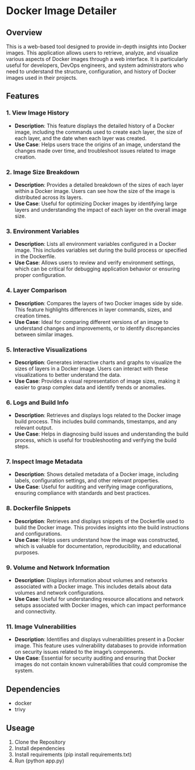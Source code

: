 # Docker Image Detailer

## Overview
This is a web-based tool designed to provide in-depth insights into Docker images. This application allows users to retrieve, analyze, and visualize various aspects of Docker images through a web interface. It is particularly useful for developers, DevOps engineers, and system administrators who need to understand the structure, configuration, and history of Docker images used in their projects.

## Features

### 1. View Image History
- **Description**: This feature displays the detailed history of a Docker image, including the commands used to create each layer, the size of each layer, and the date when each layer was created.
- **Use Case**: Helps users trace the origins of an image, understand the changes made over time, and troubleshoot issues related to image creation.

### 2. Image Size Breakdown
- **Description**: Provides a detailed breakdown of the sizes of each layer within a Docker image. Users can see how the size of the image is distributed across its layers.
- **Use Case**: Useful for optimizing Docker images by identifying large layers and understanding the impact of each layer on the overall image size.

### 3. Environment Variables
- **Description**: Lists all environment variables configured in a Docker image. This includes variables set during the build process or specified in the Dockerfile.
- **Use Case**: Allows users to review and verify environment settings, which can be critical for debugging application behavior or ensuring proper configuration.

### 4. Layer Comparison
- **Description**: Compares the layers of two Docker images side by side. This feature highlights differences in layer commands, sizes, and creation times.
- **Use Case**: Ideal for comparing different versions of an image to understand changes and improvements, or to identify discrepancies between similar images.

### 5. Interactive Visualizations
- **Description**: Generates interactive charts and graphs to visualize the sizes of layers in a Docker image. Users can interact with these visualizations to better understand the data.
- **Use Case**: Provides a visual representation of image sizes, making it easier to grasp complex data and identify trends or anomalies.

### 6. Logs and Build Info
- **Description**: Retrieves and displays logs related to the Docker image build process. This includes build commands, timestamps, and any relevant output.
- **Use Case**: Helps in diagnosing build issues and understanding the build process, which is useful for troubleshooting and verifying the build steps.

### 7. Inspect Image Metadata
- **Description**: Shows detailed metadata of a Docker image, including labels, configuration settings, and other relevant properties.
- **Use Case**: Useful for auditing and verifying image configurations, ensuring compliance with standards and best practices.

### 8. Dockerfile Snippets
- **Description**: Retrieves and displays snippets of the Dockerfile used to build the Docker image. This provides insights into the build instructions and configurations.
- **Use Case**: Helps users understand how the image was constructed, which is valuable for documentation, reproducibility, and educational purposes.

### 9. Volume and Network Information
- **Description**: Displays information about volumes and networks associated with a Docker image. This includes details about data volumes and network configurations.
- **Use Case**: Useful for understanding resource allocations and network setups associated with Docker images, which can impact performance and connectivity.

### 11. Image Vulnerabilities
- **Description**: Identifies and displays vulnerabilities present in a Docker image. This feature uses vulnerability databases to provide information on security issues related to the image’s components.
- **Use Case**: Essential for security auditing and ensuring that Docker images do not contain known vulnerabilities that could compromise the system.

## Dependencies
- docker
- trivy

## Useage
1. Clone the Repository
2. Install dependencies
3. Install requirements (pip install requirements.txt)
4. Run (python app.py)

